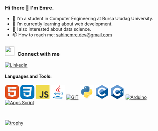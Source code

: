 ### Hi there 👋 I'm Emre.

- 🔬 I'm a student in Computer Engineering at Bursa Uludag University.
- 🌱 I’m currently learning about web development.
- 🤖 I also interested about data science.
- 📫 How to reach me: sahinemre.dev@gmail.com

<h3> <img src="https://media.giphy.com/media/iY8CRBdQXODJSCERIr/giphy.gif" width="30" height="30" style="margin-right: 10px;">Connect with me </h3>

<a href = "https://www.linkedin.com/in/sahin-emre/" alt> 
  <img src = "https://img.shields.io/badge/LinkedIn-0077B5?style=for-the-badge&logo=linkedin&logoColor=white"/ alt ="LinkedIn"></img> 
</a>

#### Languages and Tools:

<a href = "https://html.com"> <img src = "https://github.com/tandpfun/skill-icons/raw/main/icons/HTML.svg" alt = "HTML" title="HTML" height="45" width="45"></img></a>
<a href = "https://wikipedia.org/wiki/CSS"><img src = "https://github.com/tandpfun/skill-icons/raw/main/icons/CSS.svg" alt = "CSS" title="CSS" height="45" width="45"></img></a>
<a href = "https://www.javascript.com"> <img src = "https://raw.githubusercontent.com/devicons/devicon/master/icons/javascript/javascript-original.svg" alt = "JavaScript" title="JavaScipt" height="45" width="45"></img></a>
<a href = "https://www.java.com/tr/"> <img src = "https://raw.githubusercontent.com/devicons/devicon/master/icons/java/java-original.svg" alt = "Java" title = "Java" height="45" width="45"></img></a>
<a href = "https://git-scm.com"> <img src = "https://camo.githubusercontent.com/fbfcb9e3dc648adc93bef37c718db16c52f617ad055a26de6dc3c21865c3321d/68747470733a2f2f7777772e766563746f726c6f676f2e7a6f6e652f6c6f676f732f6769742d73636d2f6769742d73636d2d69636f6e2e737667" alt = "GIT" title="GIT" height="45" width="45"></img></a>
<a href = "https://www.python.org"> <img src = "https://raw.githubusercontent.com/devicons/devicon/master/icons/python/python-original.svg" alt = "Python" title="Python" height="45" width="45"></img></a>
<a href = "https://www.cprogramming.com"> <img src = "https://raw.githubusercontent.com/devicons/devicon/master/icons/c/c-original.svg" alt = "C" title="C" height="45" width="45"></img></a>
<a href = "https://www.cprogramming.com"> <img src = "https://raw.githubusercontent.com/devicons/devicon/master/icons/cplusplus/cplusplus-original.svg" alt = "C++" title ="C++" height="45" width="45"></img></a>
<a href = "https://www.arduino.cc"> <img src = "https://camo.githubusercontent.com/b3a1cdd20d0f308634ddd4598cdaa729c2d77047f51e66fa7206b9b4bac94c23/68747470733a2f2f63646e2e776f726c64766563746f726c6f676f2e636f6d2f6c6f676f732f61726475696e6f2d312e737667" alt = "Arduino" title ="Arduino" height="45" width="45"></img></a>
<a href = "https://www.google.com/script/start/"> <img src = "https://upload.wikimedia.org/wikipedia/commons/thumb/2/2f/Google_Apps_Script.svg/2048px-Google_Apps_Script.svg.png" alt = "Apps Script" title="Apps Script" height="45" width="45"></img></a>


<br></br>
[![trophy](https://github-profile-trophy.vercel.app/?username=haerien&theme=dark_lover&row=2&column=3&no-frame=true&no-bg=true)](https://github.com/ryo-ma/github-profile-trophy)


